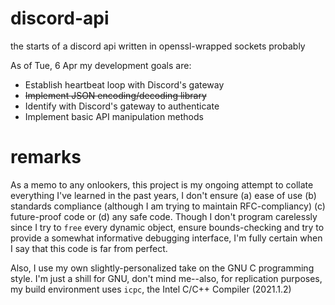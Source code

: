 # discord-api
the starts of a discord api written in openssl-wrapped sockets probably

As of Tue, 6 Apr my development goals are:

- Establish heartbeat loop with Discord's gateway
- ~~Implement JSON encoding/decoding library~~
- Identify with Discord's gateway to authenticate
- Implement basic API manipulation methods

# remarks

As a memo to any onlookers, this project is my ongoing attempt to collate everything I've learned in the past years, I don't ensure (a) ease of use (b) standards
compliance (although I am trying to maintain RFC-compliancy) (c) future-proof code or (d) any safe code. Though I don't program carelessly since I try to `free` 
every dynamic object, ensure bounds-checking and try to provide a somewhat informative debugging interface, I'm fully certain when I say that this code is far
from perfect.

Also, I use my own slightly-personalized take on the GNU C programming style. I'm just a shill for GNU, don't mind me--also, for replication purposes, my build
environment uses `icpc`, the Intel C/C++ Compiler (2021.1.2)
